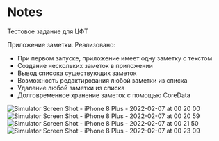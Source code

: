 # Notes
Тестовое задание для ЦФТ

Приложение заметки. Реализовано:
- При первом запуске, приложение имеет одну заметку с текстом
- Создание нескольких заметок в приложении
- Вывод списока существующих заметок
- Возможность редактирования любой заметки из списка
- Удаление любой заметки из списка
- Долговременное хранение заметок с помощью CoreData

![Simulator Screen Shot - iPhone 8 Plus - 2022-02-07 at 00 20 00](https://user-images.githubusercontent.com/91836127/152701917-a805c4ba-39cd-411e-b0ef-357cf9b461b6.png)
![Simulator Screen Shot - iPhone 8 Plus - 2022-02-07 at 00 20 59](https://user-images.githubusercontent.com/91836127/152701924-e818328d-f252-4a52-9c36-4c3caf7a2597.png)
![Simulator Screen Shot - iPhone 8 Plus - 2022-02-07 at 00 21 50](https://user-images.githubusercontent.com/91836127/152701935-ad3d9a69-f41d-46ac-b6cb-9e9bee9e2b2b.png)
![Simulator Screen Shot - iPhone 8 Plus - 2022-02-07 at 00 23 09](https://user-images.githubusercontent.com/91836127/152701939-0398df64-e5a5-4cb0-a090-6d1fad150afc.png)
